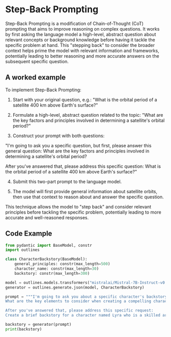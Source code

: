 # Step-Back Prompting


Step-Back Prompting is a modification of Chain-of-Thought (CoT) prompting that aims to improve reasoning on complex questions. It works by first asking the language model a high-level, abstract question about relevant concepts or background knowledge before having it tackle the specific problem at hand. This "stepping back" to consider the broader context helps prime the model with relevant information and frameworks, potentially leading to better reasoning and more accurate answers on the subsequent specific question.
    

## A worked example


To implement Step-Back Prompting:

1. Start with your original question, e.g.:
"What is the orbital period of a satellite 400 km above Earth's surface?"

2. Formulate a high-level, abstract question related to the topic:
"What are the key factors and principles involved in determining a satellite's orbital period?"

3. Construct your prompt with both questions:

"I'm going to ask you a specific question, but first, please answer this general question:
What are the key factors and principles involved in determining a satellite's orbital period?

After you've answered that, please address this specific question:
What is the orbital period of a satellite 400 km above Earth's surface?"

4. Submit this two-part prompt to the language model.

5. The model will first provide general information about satellite orbits, then use that context to reason about and answer the specific question.

This technique allows the model to "step back" and consider relevant principles before tackling the specific problem, potentially leading to more accurate and well-reasoned responses.
    
## Code Example


```python
from pydantic import BaseModel, constr
import outlines

class CharacterBackstory(BaseModel):
    general_principles: constr(max_length=500)
    character_name: constr(max_length=30)
    backstory: constr(max_length=300)

model = outlines.models.transformers("mistralai/Mistral-7B-Instruct-v0.2")
generator = outlines.generate.json(model, CharacterBackstory)

prompt = """I'm going to ask you about a specific character's backstory, but first, please answer this general question:
What are the key elements to consider when creating a compelling character backstory for a role-playing game?

After you've answered that, please address this specific request:
Create a brief backstory for a character named Lyra who is a skilled archer living in a medieval fantasy world."""

backstory = generator(prompt)
print(backstory)
```
    

